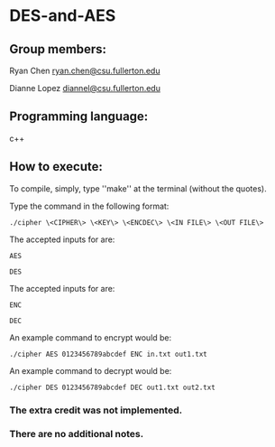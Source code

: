 # DES-and-AES
## Group members:

  Ryan Chen ryan.chen@csu.fullerton.edu

  Dianne Lopez diannel@csu.fullerton.edu

## Programming language:

  c++

## How to execute:

  To compile, simply, type ''make'' at the terminal (without the quotes).

  Type the command in the following format:

    ./cipher \<CIPHER\> \<KEY\> \<ENCDEC\> \<IN FILE\> \<OUT FILE\>

  The accepted inputs for <CIPHER> are:

    AES

    DES

  The accepted inputs for <ENCDEC> are:

    ENC

    DEC

  An example command to encrypt would be:

    ./cipher AES 0123456789abcdef ENC in.txt out1.txt

  An example command to decrypt would be:

    ./cipher DES 0123456789abcdef DEC out1.txt out2.txt

### The extra credit was not implemented.

### There are no additional notes.
